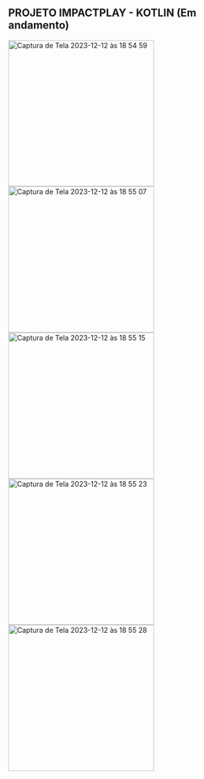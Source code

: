 ## PROJETO IMPACTPLAY - KOTLIN (Em andamento)

<img width="296" alt="Captura de Tela 2023-12-12 às 18 54 59" src="https://github.com/KalianaBueno/ImpactPlay/assets/112275212/cb668a39-8102-4107-8e47-32bd03b7a1dc">


<img width="296" alt="Captura de Tela 2023-12-12 às 18 55 07" src="https://github.com/KalianaBueno/ImpactPlay/assets/112275212/47a7fdaa-00d3-4a6e-af66-7b35dd9aa4d2">


<img width="296" alt="Captura de Tela 2023-12-12 às 18 55 15" src="https://github.com/KalianaBueno/ImpactPlay/assets/112275212/fb2d2f0e-a06d-48f2-aa9b-0887b8f9fff3">


<img width="296" alt="Captura de Tela 2023-12-12 às 18 55 23" src="https://github.com/KalianaBueno/ImpactPlay/assets/112275212/43ae648e-692f-484a-8840-1337f9ebf55f">


<img width="296" alt="Captura de Tela 2023-12-12 às 18 55 28" src="https://github.com/KalianaBueno/ImpactPlay/assets/112275212/804f004c-c1a6-47d7-8807-01eb7bd50ae4">

